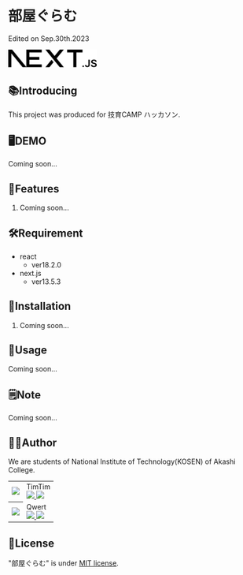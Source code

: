 # 部屋ぐらむ
Edited on Sep.30th.2023

<img src="public/next.svg" width="180px">

## 📚Introducing

This project was produced for 技育CAMP ハッカソン.
 
## 🖥DEMO
 
Coming soon...
 
## 🎯Features
 
1. Coming soon...
 
## 🛠Requirement
 
- react
  - ver18.2.0
- next.js
  - ver13.5.3
 
## 💾Installation
 
1. Coming soon...
 
## 🔎Usage
 
Coming soon...
 
## 🗒Note
 
Coming soon...
 
## 🧑‍💻Author
 
We are students of National Institute of Technology(KOSEN) of Akashi College.

<table>
  <tr>
    <th>
      <a href="https://github.com/hengin-eer">
        <img src="https://github.com/hengin-eer.png" width="50px;">
      </a>
    </th>
    <td>TimTim
      <br>
      <a href="https://twitter.com/tim_daik">
        <img height="20" src="https://img.shields.io/twitter/follow/tim_daik?label=Twitter&logo=twitter&style=flat">
      </a>
      <a href="https://github.com/hengin-eer">
        <img height="20" src="https://img.shields.io/github/followers/hengin-eer?label=follow&logo=github&style=flat">
      </a>
    </td>
  </tr>
  <tr>
    <th>
      <a href="https://github.com/QwerTayu">
        <img src="https://github.com/QwerTayu.png" width="50px;">
      </a>
    </th>
    <td>Qwert
      <br>
      <a href="http://twitter.com/tayu99_qwert">
        <img height="20" src="https://img.shields.io/twitter/follow/tayu99_qwert?label=Twitter&logo=twitter&style=flat">
      </a>
      <a href="https://github.com/QwerTayu">
        <img height="20" src="https://img.shields.io/github/followers/QwerTayu?label=follow&logo=github&style=flat">
      </a>
    </td>
  </tr>
</table>

 
## 🔐License
"部屋ぐらむ" is under [MIT license](https://en.wikipedia.org/wiki/MIT_License).